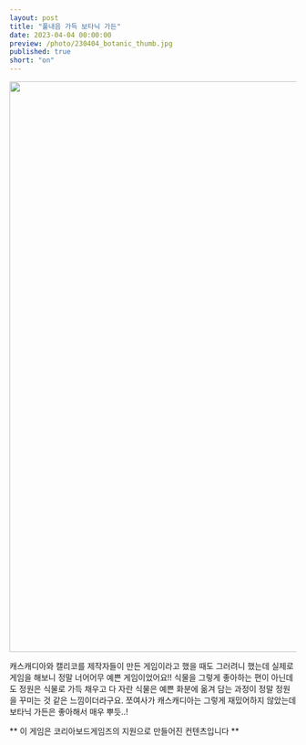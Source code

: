```yaml
---
layout: post
title: "풀내음 가득 보타닉 가든"
date: 2023-04-04 00:00:00
preview: /photo/230404_botanic_thumb.jpg
published: true
short: "on"
---
```


<img src="/photo/230404_botanic.jpg" width="1000">


캐스캐디아와 캘리코를 제작자들이 만든 게임이라고 했을 때도 그러려니 했는데
실제로 게임을 해보니 정말 너어어무 예쁜 게임이었어요!!
식물을 그렇게 좋아하는 편이 아닌데도 정원은 식물로 가득 채우고 다 자란 식물은 예쁜 화분에 옮겨 담는 과정이
정말 정원을 꾸미는 것 같은 느낌이더라구요.
쪼여사가 캐스캐디아는 그렇게 재밌어하지 않았는데 보타닉 가든은 좋아해서 매우 뿌듯..!

** 이 게임은 코리아보드게임즈의 지원으로 만들어진 컨텐츠입니다 **